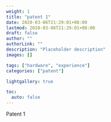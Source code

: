 ```yaml
---
weight: 1
title: "patent 1"
date: 2020-03-06T21:29:01+08:00
lastmod: 2020-03-06T21:29:01+08:00
draft: false
author: ""
authorLink: ""
description: "Placeholder description"
images: []

tags: ["hardware", "experience"]
categories: ["patent"]

lightgallery: true

toc:
  auto: false
---
```


Patent 1
